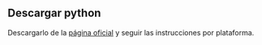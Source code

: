 ## Descargar python
Descargarlo de la [página oficial](https://www.python.org/downloads/) y seguir las instrucciones por plataforma.